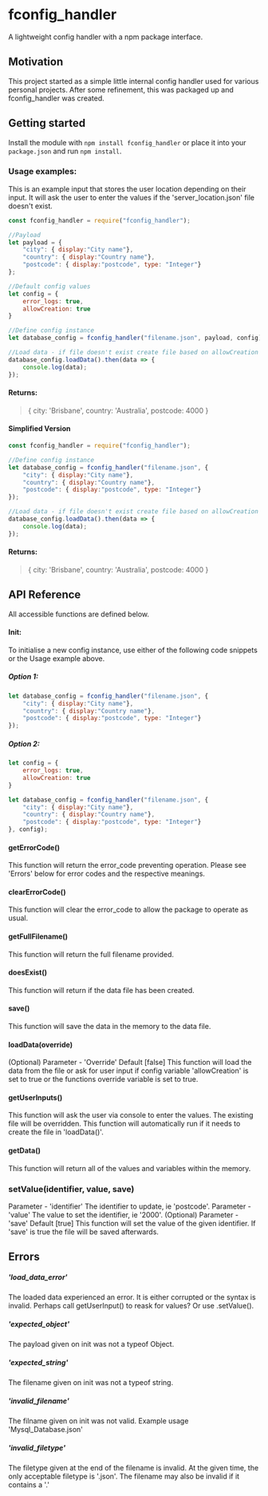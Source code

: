 # fconfig_handler
A lightweight config handler with a npm package interface.

## Motivation
This project started as a simple little internal config handler used for various personal projects.
After some refinement, this was packaged up and fconfig_handler was created. 

## Getting started
Install the module with `npm install fconfig_handler` or place it into your `package.json` and run `npm install`.

### Usage examples:
This is an example input that stores the user location depending on their input.
It will ask the user to enter the values if the 'server_location.json' file doesn't exist.

```javascript
const fconfig_handler = require("fconfig_handler");

//Payload
let payload = {
    "city": { display:"City name"}, 
    "country": { display:"Country name"}, 
    "postcode": { display:"postcode", type: "Integer"}
};

//Default config values
let config = {
    error_logs: true,
    allowCreation: true
}

//Define config instance
let database_config = fconfig_handler("filename.json", payload, config);

//Load data - if file doesn't exist create file based on allowCreation config or override variable.
database_config.loadData().then(data => {
    console.log(data);
});
```
#### Returns: 
> { city: 'Brisbane', country: 'Australia', postcode: 4000 }

#### Simplified Version
``` javascript
const fconfig_handler = require("fconfig_handler");

//Define config instance
let database_config = fconfig_handler("filename.json", {
    "city": { display:"City name"}, 
    "country": { display:"Country name"}, 
    "postcode": { display:"postcode", type: "Integer"}
});

//Load data - if file doesn't exist create file based on allowCreation config or override variable.
database_config.loadData().then(data => {
    console.log(data);
});
```
#### Returns: 
> { city: 'Brisbane', country: 'Australia', postcode: 4000 }

## API Reference
All accessible functions are defined below. 

#### Init: 
To initialise a new config instance, use either of the following code snippets or the Usage example above.

##### Option 1:
``` javascript 
let database_config = fconfig_handler("filename.json", {
    "city": { display:"City name"}, 
    "country": { display:"Country name"}, 
    "postcode": { display:"postcode", type: "Integer"}
});
```

##### Option 2:
``` javascript 
let config = {
    error_logs: true,
    allowCreation: true
}

let database_config = fconfig_handler("filename.json", {
    "city": { display:"City name"}, 
    "country": { display:"Country name"}, 
    "postcode": { display:"postcode", type: "Integer"}
}, config);
```

#### getErrorCode()
This function will return the error_code preventing operation. 
Please see 'Errors' below for error codes and the respective meanings.

#### clearErrorCode()
This function will clear the error_code to allow the package to operate as usual.

#### getFullFilename()
This function will return the full filename provided.

#### doesExist()
This function will return if the data file has been created.

#### save()
This function will save the data in the memory to the data file.

#### loadData(override)
(Optional) Parameter - 'Override' Default [false]
This function will load the data from the file or ask for user input if config variable 'allowCreation' is set to true or the functions override variable is set to true.

#### getUserInputs()
This function will ask the user via console to enter the values.
The existing file will be overridden. 
This function will automatically run if it needs to create the file in 'loadData()'.

#### getData()
This function will return all of the values and variables within the memory.

### setValue(identifier, value, save)
Parameter - 'identifier' The identifier to update, ie 'postcode'.
Parameter - 'value'  The value to set the identifier, ie '2000'.
(Optional) Parameter - 'save' Default [true] 
This function will set the value of the given identifier. 
If 'save' is true the file will be saved afterwards.

## Errors

##### 'load_data_error'
The loaded data experienced an error. It is either corrupted or the syntax is invalid. Perhaps call getUserInput() to reask for values? Or use .setValue().

##### 'expected_object' 
The payload given on init was not a typeof Object. 

##### 'expected_string' 
The filename given on init was not a typeof string. 

##### 'invalid_filename'
The filname given on init was not valid. Example usage 'Mysql_Database.json'

##### 'invalid_filetype'
The filetype given at the end of the filename is invalid. 
At the given time, the only acceptable filetype is '.json'.
The filename may also be invalid if it contains a '.'
